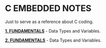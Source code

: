 # C EMBEDDED NOTES
Just to serve as a reference about C coding.

__[1. FUNDAMENTALS](1_FUNDAMENTALS/)__ - Data Types and Variables.

__[2. FUNDAMENTALS](1_FUNDAMENTALS/)__ - Data Types and Variables.
